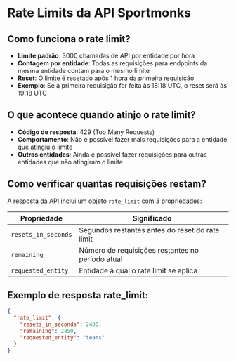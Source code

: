 # Rate Limits da API Sportmonks

## Como funciona o rate limit?

- **Limite padrão**: 3000 chamadas de API por entidade por hora
- **Contagem por entidade**: Todas as requisições para endpoints da mesma entidade contam para o mesmo limite
- **Reset**: O limite é resetado após 1 hora da primeira requisição
- **Exemplo**: Se a primeira requisição for feita às 18:18 UTC, o reset será às 19:18 UTC

## O que acontece quando atinjo o rate limit?

- **Código de resposta**: 429 (Too Many Requests)
- **Comportamento**: Não é possível fazer mais requisições para a entidade que atingiu o limite
- **Outras entidades**: Ainda é possível fazer requisições para outras entidades que não atingiram o limite

## Como verificar quantas requisições restam?

A resposta da API inclui um objeto `rate_limit` com 3 propriedades:

| Propriedade | Significado |
|-------------|-------------|
| `resets_in_seconds` | Segundos restantes antes do reset do rate limit |
| `remaining` | Número de requisições restantes no período atual |
| `requested_entity` | Entidade à qual o rate limit se aplica |

## Exemplo de resposta rate_limit:
```json
{
  "rate_limit": {
    "resets_in_seconds": 2400,
    "remaining": 2850,
    "requested_entity": "teams"
  }
}
```

